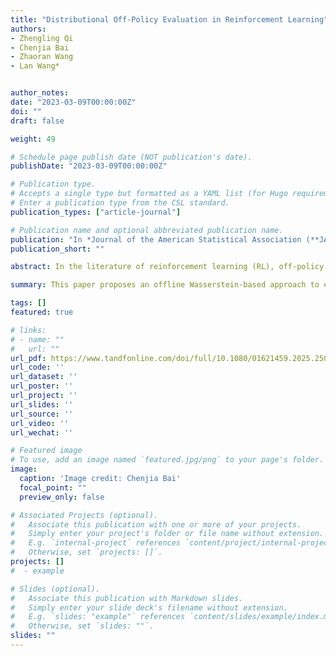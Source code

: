 ```yaml
---
title: "Distributional Off-Policy Evaluation in Reinforcement Learning"
authors:
- Zhengling Qi
- Chenjia Bai
- Zhaoran Wang
- Lan Wang*


author_notes:
date: "2023-03-09T00:00:00Z"
doi: ""
draft: false

weight: 49

# Schedule page publish date (NOT publication's date).
publishDate: "2023-03-09T00:00:00Z"

# Publication type.
# Accepts a single type but formatted as a YAML list (for Hugo requirements).
# Enter a publication type from the CSL standard.
publication_types: ["article-journal"]

# Publication name and optional abbreviated publication name.
publication: "In *Journal of the American Statistical Association (**JASA**)*, 2025"
publication_short: ""

abstract: In the literature of reinforcement learning (RL), off-policy evaluation is mainly focused on estimating a value of a target policy given the pre-collected data generated by some behavior policy. Motivated by the recent success of distributional RL in many practical applications, we study the distributional off-policy evaluation problem in the batch setting when the reward is multi-variate. We propose an offline Wasserstein-based approach to simultaneously estimate the joint distribution of a multivariate discounted cumulative reward given any initial state-action pair in the setting of an infinite-horizon Markov decision process. Finite sample error bound for the proposed estimator with respect to a modified Wasserstein metric is established in terms of both the number of trajectories and the number of decision points on each trajectory in the batch data. Extensive numerical studies are conducted to demonstrate the superior performance of our proposed method.

summary: This paper proposes an offline Wasserstein-based approach to estimate the joint distribution of multivariate discounted cumulative rewards, establishes finite sample error bounds in the batch setting, and demonstrates its superior performance through extensive numerical studies.

tags: []
featured: true

# links:
# - name: ""
#   url: ""
url_pdf: https://www.tandfonline.com/doi/full/10.1080/01621459.2025.2506197
url_code: ''
url_dataset: ''
url_poster: ''
url_project: ''
url_slides: ''
url_source: ''
url_video: ''
url_wechat: ''

# Featured image
# To use, add an image named `featured.jpg/png` to your page's folder. 
image:
  caption: 'Image credit: Chenjia Bai'
  focal_point: ""
  preview_only: false

# Associated Projects (optional).
#   Associate this publication with one or more of your projects.
#   Simply enter your project's folder or file name without extension.
#   E.g. `internal-project` references `content/project/internal-project/index.md`.
#   Otherwise, set `projects: []`.
projects: []
#  - example

# Slides (optional).
#   Associate this publication with Markdown slides.
#   Simply enter your slide deck's filename without extension.
#   E.g. `slides: "example"` references `content/slides/example/index.md`.
#   Otherwise, set `slides: ""`.
slides: ""
---
```


